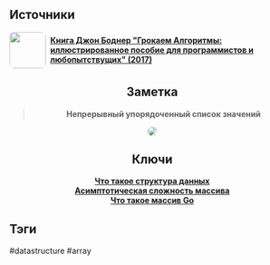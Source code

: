 <h2 align="left">Источники</h2>
<div style="text-align: left">
	<ul style="padding: 0; list-style-type: none; display: flex; flex-direction: column; align-items: left;">
		<li style="display: flex; align-items: center">
			<img
			style="border-radius: 8px; margin-right: 8px; width: 64px; height: 64px; object-fit: cover"
			src="https://sun9-66.userapi.com/impg/0EU1wKi6wb7bICeIybHZGXbbhQhMWCuKD17Ojg/eezAA62Ncd8.jpg?size=568x807&quality=96&sign=478cbc4e5938210f2e65a9b4b777aa3b&c_uniq_tag=lHWVO-zLzOIaSVLc-I3wdGdTIjS9PZqKJO2RifCccuw&type=album" />
			<strong><a href="https://vk.com/wall-43363264_386632">Книга Джон Боднер "Грокаем Алгоритмы: иллюстрированное пособие для программистов и любопытствущих" (2017)</a></strong>
	    </li>
	</ul>
</div>
<h2 align="center">Заметка</h2>
<blockquote align="center">
	<strong>Непрерывный упорядоченный список значений</strong>
</blockquote>
<center>
	<img style="border-radius: 8px;" src="http://archives.interstellar.su/1/018e6821-a818-736e-8464-2a41c1a31713.png" />
</center>
<h2 align="center">Ключи</h2>
<div style="display: flex; align-items: flex-start;">
	<ul style="list-style-type: none; margin: 0; padding: 0; text-align: center; flex-grow: 1;">
		<li><strong><a href="obsidian://open?file=Data Structures/Что такое структура данных">Что такое структура данных</a></strong></li>
		<li><strong><a href="obsidian://open?file=Data Structures/Array/Асимптотическая сложность массива">Асимптотическая сложность массива</a></strong></li>
		<li><strong><a href="obsidian://open?vault=LearnGo&file=Go/Variables/Types/Array/Что такое массив Go">Что такое массив Go</a></strong></li>
	</ul>
</div>
<h2 align="left">Тэги</h2>
#datastructure #array